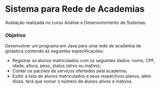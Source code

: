 # Sistema para Rede de Academias

Avaliação realizada no curso Análise e Desenvolvimento de Sistemas.

### Objetivo

Desenvolver um programa em Java para uma rede de academia de ginástica contendo as seguintes especificações:

- Registrar os alunos matriculados com os seguintes dados: nome, CPF, idade, altura, peso, status (ativo ou inativo);
- Conter os pacotes de serviços ofertados pela academia;
- Exibir a lista de alunos matriculados e seus respectivos planos, além disso, terá que somar o número de alunos ativos e inativos.